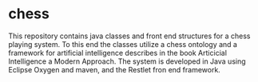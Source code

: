 # chess
This repository contains java classes and front end structures for a chess playing system.
To this end the classes utilize a chess ontology and a framework for artificial intelligence 
describes in the book Articicial Intelligence a Modern  Approach.
The system is developed in Java using Eclipse Oxygen and maven, and the Restlet fron end framework.

